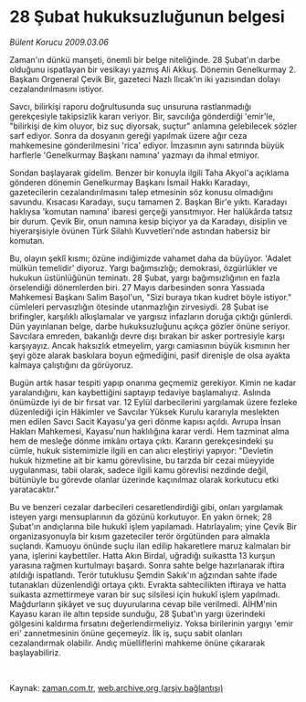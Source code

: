 # 28 Şubat  hukuksuzluğunun belgesi

*Bülent Korucu 2009.03.06*

<tr><td class="metin" colspan="2" style="padding-top: 20px; padding-left: 5px; padding-right: 10px;">Zaman'ın dünkü manşeti, önemli bir belge niteliğinde. 28 Şubat'ın darbe olduğunu ispatlayan bir vesikayı yazmış Ali Akkuş. Dönemin Genelkurmay 2. Başkanı Orgeneral Çevik Bir, gazeteci Nazlı Ilıcak'ın iki yazısından dolayı cezalandırılmasını istiyor.</td></tr><tr><td class="metin" colspan="2" style="padding-top: 20px; padding-left: 5px; padding-right: 10px;"><p> Savcı, bilirkişi raporu doğrultusunda suç unsuruna rastlanmadığı gerekçesiyle takipsizlik kararı veriyor. Bir, savcılığa gönderdiği 'emir'le, "bilirkişi de kim oluyor, biz suç diyorsak, suçtur" anlamına gelebilecek sözler sarf ediyor. Sonra da dosyanın gereği yapılmak üzere ağır ceza mahkemesine gönderilmesini 'rica' ediyor. İmzasının aynı satırında büyük harflerle 'Genelkurmay Başkanı namına' yazmayı da ihmal etmiyor.
<p>Sondan başlayarak gidelim. Benzer bir konuyla ilgili Taha Akyol'a açıklama gönderen dönemin Genelkurmay Başkanı İsmail Hakkı Karadayı, gazetecilerin cezalandırılmasını talep etmesinin söz konusu olmadığını savundu. Kısacası Karadayı, suçu tamamen 2. Başkan Bir'e yıktı. Karadayı haklıysa 'komutan namına' ibaresi gerçeği yansıtmıyor. Her halükârda tatsız bir durum. Çevik Bir, onun namına kesip biçiyor ya da Karadayı, disiplin ve hiyerarşisiyle övünen Türk Silahlı Kuvvetleri'nde astından habersiz bir komutan. 
<p>Bu, olayın şeklî kısmı; özüne indiğimizde vahamet daha da büyüyor. 'Adalet mülkün temelidir' diyoruz. Yargı bağımsızlığı; demokrasi, özgürlükler ve hukukun üstünlüğünün teminatı. 28 Şubat, yargı bağımsızlığının en fazla örselendiği dönemlerden biri. 27 Mayıs darbesinden sonra Yassıada Mahkemesi Başkanı Salim Başol'un, "Sizi buraya tıkan kudret böyle istiyor." cümleleri pervasızlığın ötesinde utanmazlığın zirvesiydi. 28 Şubat ise brifingler, karşılıklı alkışlamalar ve yargısız infazların doruğa çıktığı günlerdi. Dün yayınlanan belge, darbe hukuksuzluğunu açıkça gözler önüne seriyor. Savcılara emreden, bakanlığı devre dışı bırakan bir asker portresiyle karşı karşıyayız. Ancak haksızlık etmeyelim, yargı camiasının büyük kısmının her şeyi göze alarak baskılara boyun eğmediğini, pasif direnişle de olsa ayakta kalmaya çalıştığını da görüyoruz.
<p>Bugün artık hasar tespiti yapıp onarıma geçmemiz gerekiyor. Kimin ne kadar yaralandığını, kan kaybettiğini saptayıp tedaviye başlamalıyız. Aslında önümüzde iyi de bir fırsat var. 12 Eylül darbecilerini yargılamak üzere fezleke düzenlediği için Hâkimler ve Savcılar Yüksek Kurulu kararıyla meslekten men edilen Savcı Sacit Kayasu'ya geri dönme kapısı açıldı. Avrupa İnsan Hakları Mahkemesi, Kayasu'nun haklılığına karar verdi. Hem tazminat alma hem de mesleğe dönme imkânı ortaya çıktı. Kararın gerekçesindeki şu cümle, hukuk sistemimizle ilgili en can alıcı eleştiriyi yapıyor: "Devletin hukuk hizmetine ait bir kamu görevlisine, bu tarzda bir cezai müeyyide uygulanması, tabii olarak, sadece ilgili kamu görevlisi nezdinde değil, bütünüyle bu görevde olanlar üzerinde kaçınılmaz olarak korkutucu etki yaratacaktır."
<p>Bu ve benzeri cezalar darbecileri cesaretlendirdiği gibi, onları yargılamak isteyen yargı mensuplarının da gözünü korkutuyor. En yakın örnek; 28 Şubat'ın andıçlarına bile hukukî işlem yapılamadı. Hatırlayalım; yine Çevik Bir organizasyonuyla bir kısım gazeteciler terör örgütünden para almakla suçlandı. Kamuoyu önünde suçlu ilan edilip hakaretlere maruz kalmaları bir yana, işlerini kaybettiler. Hatta Akın Birdal, uğradığı suikastta 13 kurşun yarasına rağmen kurtulmayı başardı. Sonra sahte belge hazırlanarak iftira atıldığı ispatlandı. Terör tutuklusu Şemdin Sakık'ın ağzından sahte ifade tutanakları düzenlendiği ortaya çıktı. Evrakta sahtecilikten iftiraya ve hatta suikasta azmettirmeye varan bir suç silsilesi için hukukî işlem yapılmadı. Mağdurların şikâyet ve suç duyurularına cevap bile verilmedi. AİHM'nin Kayasu kararı ile altın tepside sunduğu, 28 Şubat'ın yargı üzerindeki gölgesini kaldırma fırsatını değerlendirmeliyiz. Yoksa birilerinin yargıyı 'emir eri' zannetmesinin önüne geçemeyiz. İlk iş, suçu sabit olanları cezalandırmak olabilir. Andıç müelliflerini mahkeme önüne çıkararak başlayabiliriz.
<p><br/></p></p></p></p></p></p></td></tr>

Kaynak: [zaman.com.tr](http://zaman.com.tr/yazar.do?yazino=822125), [web.archive.org (arşiv bağlantısı)](http://web.archive.org/web/20090314030922/http://www.zaman.com.tr:80/yazar.do?yazino=822125)
